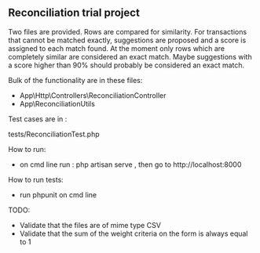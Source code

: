 ## Reconciliation trial project

Two files are provided. Rows are compared for similarity. For transactions that cannot be matched exactly, suggestions are proposed 
and a score is assigned to each match found.
At the moment only rows which are completely similar are considered an exact match.
Maybe suggestions with a score higher than 90% should probably be considered an exact match.

Bulk of the functionality are in these files:

* App\Http\Controllers\ReconciliationController
* App\ReconciliationUtils

Test cases are in :

tests/ReconciliationTest.php

How to run:

* on cmd line run : php artisan serve , then go to http://localhost:8000

How to run tests:

* run phpunit on cmd line

TODO:

* Validate that the files are of mime type CSV
* Validate that the sum of the weight criteria on the form is always equal to 1



